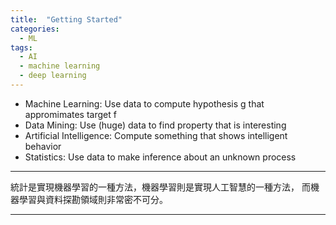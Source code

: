 ```yaml
---
title:  "Getting Started"
categories: 
  - ML
tags:
  - AI
  - machine learning
  - deep learning
---
```


* Machine Learning: Use data to compute hypothesis g that appromimates target f
* Data Mining: Use (huge) data to find property that is interesting
* Artificial Intelligence: Compute something that shows intelligent behavior
* Statistics: Use data to make inference about an unknown process

***

統計是實現機器學習的一種方法，機器學習則是實現人工智慧的一種方法，
而機器學習與資料探勘領域則非常密不可分。

***

